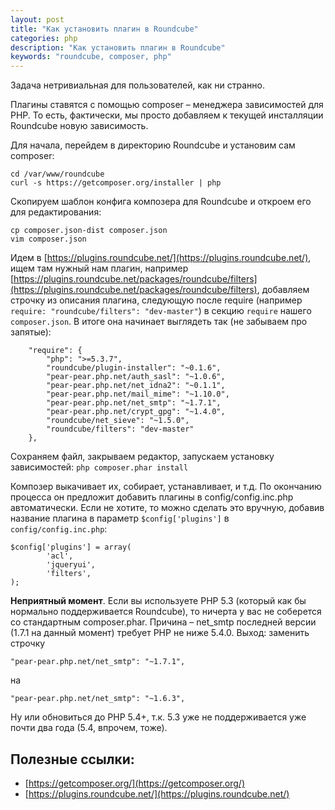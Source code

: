 ```yaml
---
layout: post
title: "Как установить плагин в Roundcube"
categories: php
description: "Как установить плагин в Roundcube"
keywords: "roundcube, composer, php"
---
```


Задача нетривиальная для пользователей, как ни странно.

Плагины ставятся с помощью composer – менеджера зависимостей для PHP. То есть, фактически, мы просто добавляем к текущей инсталляции Roundcube новую зависимость.

Для начала, перейдем в директорию Roundcube и установим сам composer:

```
cd /var/www/roundcube
curl -s https://getcomposer.org/installer | php
```

Скопируем шаблон конфига композера для Roundcube и откроем его для редактирования:

```
cp composer.json-dist composer.json
vim composer.json
```

Идем в [https://plugins.roundcube.net/](https://plugins.roundcube.net/), ищем там нужный нам плагин, например [https://plugins.roundcube.net/packages/roundcube/filters](https://plugins.roundcube.net/packages/roundcube/filters), добавляем строчку из описания плагина, следующую после require (например `require: "roundcube/filters": "dev-master"`) в секцию `require` нашего `composer.json`. В итоге она начинает выглядеть так (не забываем про запятые):

```
    "require": {
        "php": ">=5.3.7",
        "roundcube/plugin-installer": "~0.1.6",
        "pear-pear.php.net/auth_sasl": "~1.0.6",
        "pear-pear.php.net/net_idna2": "~0.1.1",
        "pear-pear.php.net/mail_mime": "~1.10.0",
        "pear-pear.php.net/net_smtp": "~1.7.1",
        "pear-pear.php.net/crypt_gpg": "~1.4.0",
        "roundcube/net_sieve": "~1.5.0",
        "roundcube/filters": "dev-master"
    },
```

Сохраняем файл, закрываем редактор, запускаем установку зависимостей: `php composer.phar install`

Композер выкачивает их, собирает, устанавливает, и т.д. По окончанию процесса он предложит добавить плагины в config/config.inc.php автоматически. Если не хотите, то можно сделать это вручную, добавив название плагина в параметр `$config['plugins']` в `config/config.inc.php`:

```
$config['plugins'] = array(
        'acl',
        'jqueryui',
        'filters',
);
```

**Неприятный момент**. Если вы используете PHP 5.3 (который как бы нормально поддерживается Roundcube), то ничерта у вас не соберется со стандартным composer.phar. Причина – net_smtp последней версии (1.7.1 на данный момент) требует PHP не ниже 5.4.0. Выход: заменить строчку

`"pear-pear.php.net/net_smtp": "~1.7.1",`

на 

`"pear-pear.php.net/net_smtp": "~1.6.3",`

Ну или обновиться до PHP 5.4+, т.к. 5.3 уже не поддерживается уже почти два года (5.4, впрочем, тоже).

## Полезные ссылки:

* [https://getcomposer.org/](https://getcomposer.org/)
* [https://plugins.roundcube.net/](https://plugins.roundcube.net/)